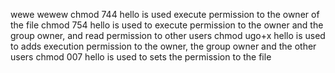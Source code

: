 wewe
wewew
chmod 744 hello is used execute permission to the owner of the file
chmod 754 hello is used to  execute permission to the owner and the group owner, and read permission to other users
chmod ugo+x hello is used to adds execution permission to the owner, the group owner and the other users
chmod 007 hello is used to  sets the permission to the file 
